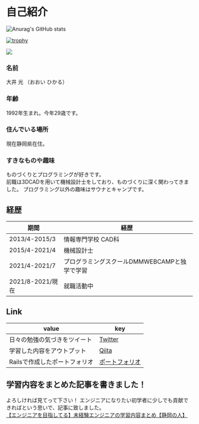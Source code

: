 # 自己紹介
![Anurag's GitHub stats](https://github-readme-stats.vercel.app/api?username=hikaru-webcamp&show_icons=true&theme=dark)  

[![trophy](https://github-profile-trophy.vercel.app/?username=hikaru-webcamp&theme=onedark)](https://github.com/ryo-ma/github-profile-trophy)

![](https://github-profile-summary-cards.vercel.app/api/cards/profile-details?username=hikaru-webcamp&theme=monokai)

### 名前  
大井 光 （おおい ひかる）
### 年齢  
1992年生まれ。今年29歳です。  

### 住んでいる場所  
現在静岡県在住。

### すきなものや趣味
ものづくりとプログラミングが好きです。  
前職は3DCADを用いて機械設計士をしており、ものづくりに深く関わってきました。
プログラミング以外の趣味はサウナとキャンプです。  

## 経歴
|  期間  |  経歴  |
| ---- | ---- |
|  2013/4-2015/3  |情報専門学校 CAD科|
|  2015/4-2021/4  |機械設計士|
|  2021/4-2021/7  |プログラミングスクールDMMWEBCAMPと独学で学習|
|  2021/8-2021/現在  |就職活動中|

## Link
| value  |  key  |
| ---- | ---- |
|  日々の勉強の気づきをツイート  |[Twitter](https://twitter.com/utyuzinpro)  |
|  学習した内容をアウトプット  |[Qiita](https://qiita.com/skyvader0524)  |
|  Railsで作成したポートフォリオ  |[ポートフォリオ](https://github.com/hikaru-webcamp/PF_Shuffle)

## 学習内容をまとめた記事を書きました！
よろしければ見てって下さい！
エンジニアになりたい初学者に少しでも貢献できればという思いで、記事に致しました。  
[【エンジニアを目指してる】未経験エンジニアの学習内容まとめ【静岡の人】](https://qiita.com/skyvader0524/items/afb9a380f523fb003ea7)



